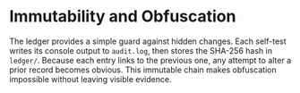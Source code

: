 # Immutability and Obfuscation

The ledger provides a simple guard against hidden changes. Each self-test writes
its console output to `audit.log`, then stores the SHA-256 hash in `ledger/`.
Because each entry links to the previous one, any attempt to alter a prior
record becomes obvious. This immutable chain makes obfuscation impossible
without leaving visible evidence.
